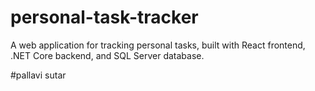 # personal-task-tracker
A web application for tracking personal tasks, built with React frontend, .NET Core backend, and SQL Server database.


#pallavi sutar
